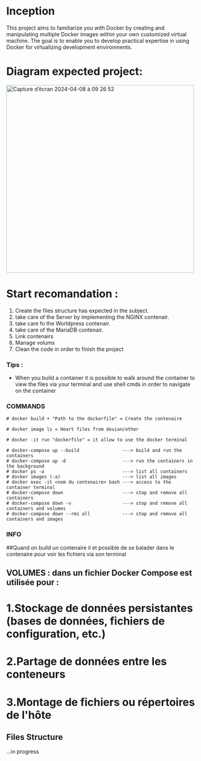 # Inception
This project aims to familiarize you with Docker by creating and manipulating multiple Docker images within your own customized virtual machine. The goal is to enable you to develop practical expertise in using Docker for virtualizing development environments.

# Diagram expected project:
<img width="497" alt="Capture d’écran 2024-04-08 à 09 26 52" src="https://github.com/Arcadiastyx/Inception/assets/72890174/6d11a1da-aa2f-47b9-940d-530d322ea484">

# Start recomandation : 
1. Create the files structure has expected in the subject.
2. take care of the Server by implementing the NGINX contenair.
3. take care fo the Worldpress contenair.
4. take care of the MariaDB contenair.
5. Link contenairs
6. Manage volums
7. Clean the code in order to finish the project

### Tips : 
- When you build a container it is possible to walk around the container to view the files via your terminal and use shell cmds in order to navigate on the container

### COMMANDS ###
``` 
# docker build + "Path to the dockerfile" = Create the contenaire

# docker image ls = Heart files from devian/other

# docker -it run "dockerfile" = it allow to use the docker terminal

# docker-compose up --build                ---> build and run the containers
# docker-compose up -d                     ---> run the containers in the background
# docker ps -a                             ---> list all containers
# docker images (-a)                       ---> list all images
# docker exec -it <nom du contenaire> bash ---> access to the container terminal
# docker-compose down                      ---> stop and remove all containers
# docker-compose down -v                   ---> stop and remove all containers and volumes
# docker-compose down --rmi all            ---> stop and remove all containers and images
``` 

### INFO ###
##Quand on build un contenaire il et possible de se balader dans le contenaire pour voir les fichiers via son terminal

## VOLUMES : dans un fichier Docker Compose est utilisée pour :
# 1.Stockage de données persistantes (bases de données, fichiers de configuration, etc.)
# 2.Partage de données entre les conteneurs
# 3.Montage de fichiers ou répertoires de l'hôte

## Files Structure
...in progress 



